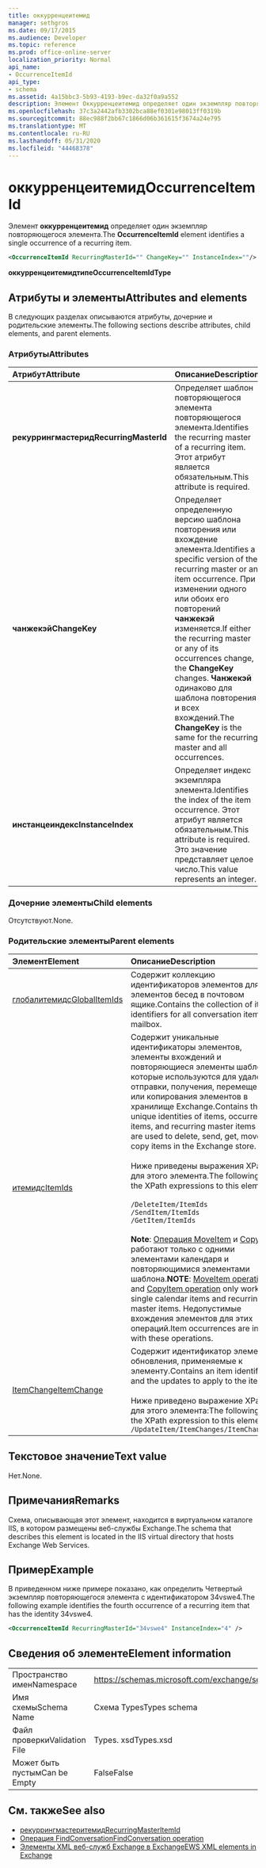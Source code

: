 ```yaml
---
title: оккурренцеитемид
manager: sethgros
ms.date: 09/17/2015
ms.audience: Developer
ms.topic: reference
ms.prod: office-online-server
localization_priority: Normal
api_name:
- OccurrenceItemId
api_type:
- schema
ms.assetid: 4a15bbc3-5b93-4193-b9ec-da32f0a9a552
description: Элемент Оккурренцеитемид определяет один экземпляр повторяющегося элемента.
ms.openlocfilehash: 37c3a2442afb3302bca88ef0301e98013ff0319b
ms.sourcegitcommit: 88ec988f2bb67c1866d06b361615f3674a24e795
ms.translationtype: MT
ms.contentlocale: ru-RU
ms.lasthandoff: 05/31/2020
ms.locfileid: "44468378"
---
```

# <a name="occurrenceitemid"></a><span data-ttu-id="24d7f-103">оккурренцеитемид</span><span class="sxs-lookup"><span data-stu-id="24d7f-103">OccurrenceItemId</span></span>

<span data-ttu-id="24d7f-104">Элемент **оккурренцеитемид** определяет один экземпляр повторяющегося элемента.</span><span class="sxs-lookup"><span data-stu-id="24d7f-104">The **OccurrenceItemId** element identifies a single occurrence of a recurring item.</span></span> 
  
```XML
<OccurrenceItemId RecurringMasterId="" ChangeKey="" InstanceIndex=""/>
```

<span data-ttu-id="24d7f-105">**оккурренцеитемидтипе**</span><span class="sxs-lookup"><span data-stu-id="24d7f-105">**OccurrenceItemIdType**</span></span>

## <a name="attributes-and-elements"></a><span data-ttu-id="24d7f-106">Атрибуты и элементы</span><span class="sxs-lookup"><span data-stu-id="24d7f-106">Attributes and elements</span></span>

<span data-ttu-id="24d7f-107">В следующих разделах описываются атрибуты, дочерние и родительские элементы.</span><span class="sxs-lookup"><span data-stu-id="24d7f-107">The following sections describe attributes, child elements, and parent elements.</span></span>
  
### <a name="attributes"></a><span data-ttu-id="24d7f-108">Атрибуты</span><span class="sxs-lookup"><span data-stu-id="24d7f-108">Attributes</span></span>

|<span data-ttu-id="24d7f-109">**Атрибут**</span><span class="sxs-lookup"><span data-stu-id="24d7f-109">**Attribute**</span></span>|<span data-ttu-id="24d7f-110">**Описание**</span><span class="sxs-lookup"><span data-stu-id="24d7f-110">**Description**</span></span>|
|:-----|:-----|
|<span data-ttu-id="24d7f-111">**рекуррингмастерид**</span><span class="sxs-lookup"><span data-stu-id="24d7f-111">**RecurringMasterId**</span></span> <br/> |<span data-ttu-id="24d7f-112">Определяет шаблон повторяющегося элемента повторяющегося элемента.</span><span class="sxs-lookup"><span data-stu-id="24d7f-112">Identifies the recurring master of a recurring item.</span></span> <span data-ttu-id="24d7f-113">Этот атрибут является обязательным.</span><span class="sxs-lookup"><span data-stu-id="24d7f-113">This attribute is required.</span></span>  <br/> |
|<span data-ttu-id="24d7f-114">**чанжекэй**</span><span class="sxs-lookup"><span data-stu-id="24d7f-114">**ChangeKey**</span></span> <br/> |<span data-ttu-id="24d7f-115">Определяет определенную версию шаблона повторения или вхождение элемента.</span><span class="sxs-lookup"><span data-stu-id="24d7f-115">Identifies a specific version of the recurring master or an item occurrence.</span></span> <span data-ttu-id="24d7f-116">При изменении одного или обоих его повторений **чанжекэй** изменяется.</span><span class="sxs-lookup"><span data-stu-id="24d7f-116">If either the recurring master or any of its occurrences change, the **ChangeKey** changes.</span></span> <span data-ttu-id="24d7f-117">**Чанжекэй** одинаково для шаблона повторения и всех вхождений.</span><span class="sxs-lookup"><span data-stu-id="24d7f-117">The **ChangeKey** is the same for the recurring master and all occurrences.</span></span>  <br/> |
|<span data-ttu-id="24d7f-118">**инстанцеиндекс**</span><span class="sxs-lookup"><span data-stu-id="24d7f-118">**InstanceIndex**</span></span> <br/> |<span data-ttu-id="24d7f-119">Определяет индекс экземпляра элемента.</span><span class="sxs-lookup"><span data-stu-id="24d7f-119">Identifies the index of the item occurrence.</span></span> <span data-ttu-id="24d7f-120">Этот атрибут является обязательным.</span><span class="sxs-lookup"><span data-stu-id="24d7f-120">This attribute is required.</span></span> <span data-ttu-id="24d7f-121">Это значение представляет целое число.</span><span class="sxs-lookup"><span data-stu-id="24d7f-121">This value represents an integer.</span></span>  <br/> |
   
### <a name="child-elements"></a><span data-ttu-id="24d7f-122">Дочерние элементы</span><span class="sxs-lookup"><span data-stu-id="24d7f-122">Child elements</span></span>

<span data-ttu-id="24d7f-123">Отсутствуют.</span><span class="sxs-lookup"><span data-stu-id="24d7f-123">None.</span></span>
  
### <a name="parent-elements"></a><span data-ttu-id="24d7f-124">Родительские элементы</span><span class="sxs-lookup"><span data-stu-id="24d7f-124">Parent elements</span></span>

|<span data-ttu-id="24d7f-125">**Элемент**</span><span class="sxs-lookup"><span data-stu-id="24d7f-125">**Element**</span></span>|<span data-ttu-id="24d7f-126">**Описание**</span><span class="sxs-lookup"><span data-stu-id="24d7f-126">**Description**</span></span>|
|:-----|:-----|
|[<span data-ttu-id="24d7f-127">глобалитемидс</span><span class="sxs-lookup"><span data-stu-id="24d7f-127">GlobalItemIds</span></span>](globalitemids.md) <br/> |<span data-ttu-id="24d7f-128">Содержит коллекцию идентификаторов элементов для всех элементов бесед в почтовом ящике.</span><span class="sxs-lookup"><span data-stu-id="24d7f-128">Contains the collection of item identifiers for all conversation items in a mailbox.</span></span>  <br/> |
|[<span data-ttu-id="24d7f-129">итемидс</span><span class="sxs-lookup"><span data-stu-id="24d7f-129">ItemIds</span></span>](itemids.md) <br/> | <span data-ttu-id="24d7f-130">Содержит уникальные идентификаторы элементов, элементы вхождений и повторяющиеся элементы шаблона, которые используются для удаления, отправки, получения, перемещения или копирования элементов в хранилище Exchange.</span><span class="sxs-lookup"><span data-stu-id="24d7f-130">Contains the unique identities of items, occurrence items, and recurring master items that are used to delete, send, get, move, or copy items in the Exchange store.</span></span> <br/><br/><span data-ttu-id="24d7f-131">Ниже приведены выражения XPath для этого элемента.</span><span class="sxs-lookup"><span data-stu-id="24d7f-131">The following are the XPath expressions to this element:</span></span> <br/><br/>  `/DeleteItem/ItemIds` <br/>  `/SendItem/ItemIds` <br/>  `/GetItem/ItemIds` <br/><br/><span data-ttu-id="24d7f-132">**Note**: [Операция MoveItem](moveitem-operation.md) и [CopyItem](copyitem-operation.md) работают только с одними элементами календаря и повторяющимися элементами шаблона.</span><span class="sxs-lookup"><span data-stu-id="24d7f-132">**NOTE**: [MoveItem operation](moveitem-operation.md) and [CopyItem operation](copyitem-operation.md) only work with single calendar items and recurring master items.</span></span> <span data-ttu-id="24d7f-133">Недопустимые вхождения элементов для этих операций.</span><span class="sxs-lookup"><span data-stu-id="24d7f-133">Item occurrences are invalid with these operations.</span></span>           |
|[<span data-ttu-id="24d7f-134">ItemChange</span><span class="sxs-lookup"><span data-stu-id="24d7f-134">ItemChange</span></span>](itemchange.md) <br/> |<span data-ttu-id="24d7f-135">Содержит идентификатор элемента и обновления, применяемые к элементу.</span><span class="sxs-lookup"><span data-stu-id="24d7f-135">Contains an item identifier and the updates to apply to the item.</span></span><br/><br/> <span data-ttu-id="24d7f-136">Ниже приведено выражение XPath для этого элемента:</span><span class="sxs-lookup"><span data-stu-id="24d7f-136">The following is the XPath expression to this element:</span></span>  <br/>  `/UpdateItem/ItemChanges/ItemChange[i]` <br/> |
   
## <a name="text-value"></a><span data-ttu-id="24d7f-137">Текстовое значение</span><span class="sxs-lookup"><span data-stu-id="24d7f-137">Text value</span></span>

<span data-ttu-id="24d7f-138">Нет.</span><span class="sxs-lookup"><span data-stu-id="24d7f-138">None.</span></span>
  
## <a name="remarks"></a><span data-ttu-id="24d7f-139">Примечания</span><span class="sxs-lookup"><span data-stu-id="24d7f-139">Remarks</span></span>

<span data-ttu-id="24d7f-140">Схема, описывающая этот элемент, находится в виртуальном каталоге IIS, в котором размещены веб-службы Exchange.</span><span class="sxs-lookup"><span data-stu-id="24d7f-140">The schema that describes this element is located in the IIS virtual directory that hosts Exchange Web Services.</span></span>
  
## <a name="example"></a><span data-ttu-id="24d7f-141">Пример</span><span class="sxs-lookup"><span data-stu-id="24d7f-141">Example</span></span>

<span data-ttu-id="24d7f-142">В приведенном ниже примере показано, как определить Четвертый экземпляр повторяющегося элемента с идентификатором 34vswe4.</span><span class="sxs-lookup"><span data-stu-id="24d7f-142">The following example identifies the fourth occurrence of a recurring item that has the identity 34vswe4.</span></span>
  
```XML
<OccurrenceItemId RecurringMasterId="34vswe4" InstanceIndex="4" />
```

## <a name="element-information"></a><span data-ttu-id="24d7f-143">Сведения об элементе</span><span class="sxs-lookup"><span data-stu-id="24d7f-143">Element information</span></span>

|||
|:-----|:-----|
|<span data-ttu-id="24d7f-144">Пространство имен</span><span class="sxs-lookup"><span data-stu-id="24d7f-144">Namespace</span></span>  <br/> |https://schemas.microsoft.com/exchange/services/2006/types  <br/> |
|<span data-ttu-id="24d7f-145">Имя схемы</span><span class="sxs-lookup"><span data-stu-id="24d7f-145">Schema Name</span></span>  <br/> |<span data-ttu-id="24d7f-146">Схема Types</span><span class="sxs-lookup"><span data-stu-id="24d7f-146">Types schema</span></span>  <br/> |
|<span data-ttu-id="24d7f-147">Файл проверки</span><span class="sxs-lookup"><span data-stu-id="24d7f-147">Validation File</span></span>  <br/> |<span data-ttu-id="24d7f-148">Types. xsd</span><span class="sxs-lookup"><span data-stu-id="24d7f-148">Types.xsd</span></span>  <br/> |
|<span data-ttu-id="24d7f-149">Может быть пустым</span><span class="sxs-lookup"><span data-stu-id="24d7f-149">Can be Empty</span></span>  <br/> |<span data-ttu-id="24d7f-150">False</span><span class="sxs-lookup"><span data-stu-id="24d7f-150">False</span></span>  <br/> |
   
## <a name="see-also"></a><span data-ttu-id="24d7f-151">См. также</span><span class="sxs-lookup"><span data-stu-id="24d7f-151">See also</span></span>

- [<span data-ttu-id="24d7f-152">рекуррингмастеритемид</span><span class="sxs-lookup"><span data-stu-id="24d7f-152">RecurringMasterItemId</span></span>](recurringmasteritemid.md)
- [<span data-ttu-id="24d7f-153">Операция FindConversation</span><span class="sxs-lookup"><span data-stu-id="24d7f-153">FindConversation operation</span></span>](findconversation-operation.md)
- [<span data-ttu-id="24d7f-154">Элементы XML веб-служб Exchange в Exchange</span><span class="sxs-lookup"><span data-stu-id="24d7f-154">EWS XML elements in Exchange</span></span>](ews-xml-elements-in-exchange.md)

